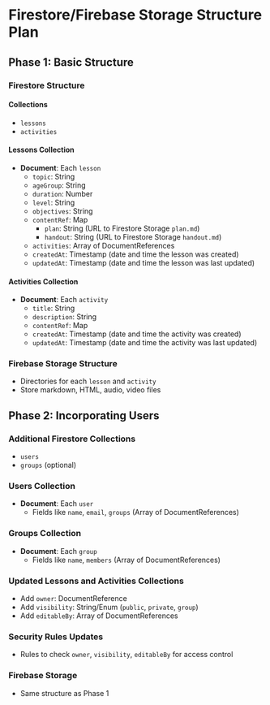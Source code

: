# Firestore/Firebase Storage Structure Plan

## Phase 1: Basic Structure

### Firestore Structure

#### Collections
- `lessons`
- `activities`

#### Lessons Collection
- **Document**: Each `lesson`
  - `topic`: String
  - `ageGroup`: String
  - `duration`: Number
  - `level`: String
  - `objectives`: String
  - `contentRef`: Map
    - `plan`: String (URL to Firestore Storage `plan.md`)
    - `handout`: String (URL to Firestore Storage `handout.md`)
  - `activities`: Array of DocumentReferences
  - `createdAt`: Timestamp (date and time the lesson was created)
  - `updatedAt`: Timestamp (date and time the lesson was last updated)


#### Activities Collection
- **Document**: Each `activity`
  - `title`: String
  - `description`: String
  - `contentRef`: Map
  - `createdAt`: Timestamp (date and time the activity was created)
  - `updatedAt`: Timestamp (date and time the activity was last updated)

### Firebase Storage Structure

- Directories for each `lesson` and `activity`
- Store markdown, HTML, audio, video files

## Phase 2: Incorporating Users

### Additional Firestore Collections

- `users`
- `groups` (optional)

### Users Collection
- **Document**: Each `user`
  - Fields like `name`, `email`, `groups` (Array of DocumentReferences)

### Groups Collection
- **Document**: Each `group`
  - Fields like `name`, `members` (Array of DocumentReferences)

### Updated Lessons and Activities Collections
- Add `owner`: DocumentReference
- Add `visibility`: String/Enum (`public`, `private`, `group`)
- Add `editableBy`: Array of DocumentReferences

### Security Rules Updates
- Rules to check `owner`, `visibility`, `editableBy` for access control

### Firebase Storage
- Same structure as Phase 1
